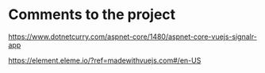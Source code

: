﻿# Comments to the project



https://www.dotnetcurry.com/aspnet-core/1480/aspnet-core-vuejs-signalr-app


https://element.eleme.io/?ref=madewithvuejs.com#/en-US






